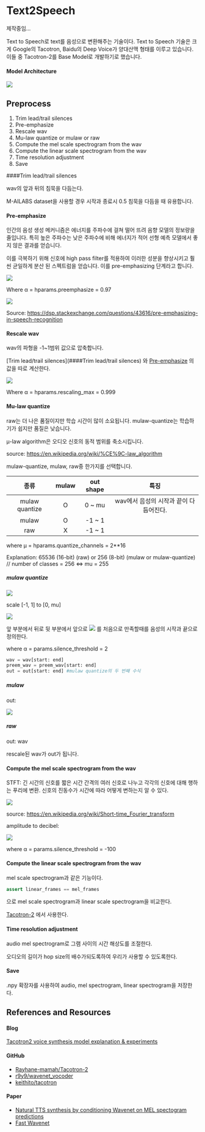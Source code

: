 # Text2Speech

제작중임...

Text to Speech로 text를 음성으로 변환해주는 기술이다. Text to Speech 기술은 크게 Google의 Tacotron, Baidu의 Deep Voice가 양대산맥 형태를 이루고 있습니다. 이들 중 Tacotron-2를 Base Model로 개발하기로 했습니다.



#### Model Architecture

![](https://camo.githubusercontent.com/7bdc61ffb468c3daf1af3b5cef2ccc16c3473cd9/68747470733a2f2f707265766965772e6962622e636f2f625538734c532f5461636f74726f6e5f325f4172636869746563747572652e706e67)



## Preprocess

1. Trim lead/trail silences
2. Pre-emphasize
3. Rescale wav
4. Mu-law quantize or mulaw or raw
5. Compute the mel scale spectrogram from the wav
6. Compute the linear scale spectrogram from the wav
7. Time resolution adjustment
8. Save



####Trim lead/trail silences

wav의 앞과 뒤의 침묵을 다듬는다.

M-AILABS dataset을 사용할 경우 시작과 종료시 0.5 침묵을 다듬을 때 유용합니다.

#### Pre-emphasize

인간의 음성 생성 메커니즘은 에너지를 주파수에 걸쳐 떨어 뜨려 음향 모델의 정보량을 줄입니다. 특히 높은 주파수는 낮은 주파수에 비해 에너지가 적어 선형 예측 모델에서 좋지 않은 결과를 얻습니다.

이를 극복하기 위해 신호에 high pass filter를 적용하여 이러한 성분을 향상시키고 훨씬 균일하게 분산 된 스펙트럼을 얻습니다. 이를 pre-emphasizing 단계라고 합니다.



![](http://latex2png.com/output//latex_a5af090f15e35ca2a460fecf6766b2dd.png)

Where α = hparams.preemphasize = 0.97

![](https://i.stack.imgur.com/UFYmc.png)

Source: https://dsp.stackexchange.com/questions/43616/pre-emphasizing-in-speech-recognition



#### Rescale wav

wav의 파형을 -1~1범위 값으로 압축합니다.

[Trim lead/trail silences](####Trim lead/trail silences) 와 [Pre-emphasize](####Pre-emphasize) 의 값을 따로 계산한다.

![](http://latex2png.com/output//latex_be736ce1b94bb3865bd363dba52e1ca9.png)

Where α = hparams.rescaling_max = 0.999



#### Mu-law quantize

raw는 더 나은 품질이지만 학습 시간이 많이 소요됩니다. mulaw-quantize는 학습하기가 쉽지만 품질은 낮습니다.

μ-law algorithm은 오디오 신호의 동적 범위를 축소시킵니다.

source: https://en.wikipedia.org/wiki/%CE%9C-law_algorithm



mulaw-quantize, mulaw, raw중 한가지를 선택합니다.

|      종류      | mulaw | out shape |                  특징                  |
| :------------: | :---: | :-------: | :------------------------------------: |
| mulaw quantize |   O   |  0 ~ mu   | wav에서 음성의 시작과 끝이 다듬어진다. |
|     mulaw      |   O   |  -1 ~ 1   |                                        |
|      raw       |   X   |  -1 ~ 1   |                                        |



where μ = hparams.quantize_channels = 2**16

Explanation: 65536 (16-bit) (raw) or 256 (8-bit) (mulaw or mulaw-quantize) // number of classes = 256 <=> mu = 255



##### mulaw quantize

![](https://wikimedia.org/api/rest_v1/media/math/render/svg/2df208f7dd18fc678447dbffac60b8ca21eaffba)

scale [-1, 1] to [0, mu]

![](http://latex2png.com/output//latex_1a8dccf27b28ad1482ac164da330ec87.png)



앞 부분에서 뒤로 뒷 부분에서 앞으로 ![](http://latex2png.com/output//latex_e88260e85bf5cd4429f2912fb2863410.png) 를 처음으로 만족할때를 음성의 시작과 끝으로 정의한다.

where α = params.silence_threshold = 2



```python
wav = wav[start: end]
preem_wav = preem_wav[start: end]
out = out[start: end] #mulaw quantize의 두 번째 수식
```



##### mulaw

out:

![](https://wikimedia.org/api/rest_v1/media/math/render/svg/2df208f7dd18fc678447dbffac60b8ca21eaffba)



##### raw

out: wav

rescale된 wav가 out가 됩니다.



#### Compute the mel scale spectrogram from the wav

STFT: 긴 시간의 신호를 짧은 시간 간격의 여러 신호로 나누고 각각의 신호에 대해 행하는 푸리에 변환. 신호의 진동수가 시간에 따라 어떻게 변하는지 알 수 있다.

![](https://wikimedia.org/api/rest_v1/media/math/render/svg/d7573db711f34a739f0ecb5ecbfe42ab03227b70)

source: https://en.wikipedia.org/wiki/Short-time_Fourier_transform



amplitude to decibel:

![](http://latex2png.com/output//latex_0f6462aaf10b074baa6b878cb5413f7c.png)

where α = params.silence_threshold = -100



#### Compute the linear scale spectrogram from the wav

mel scale spectrogram과 같은 기능이다.



```python
assert linear_frames == mel_frames
```

으로 mel scale spectrogram과 linear scale spectrogram을 비교한다.

[Tacotron-2](https://github.com/Rayhane-mamah/Tacotron-2) 에서 사용한다.



#### Time resolution adjustment

audio mel spectrogram로 그램 사이의 시간 해상도를 조절한다.

오디오의 길이가 hop size의 배수가되도록하여 우리가 사용할 수 있도록한다.



#### Save

.npy 확장자를 사용하여 audio, mel spectrogram, linear spectrogram을 저장한다.



## References and Resources

#### Blog
[Tacotron2 voice synthesis model explanation & experiments](https://link.medium.com/ktNTQh6lfU)

#### GitHub

- [Rayhane-mamah/Tacotron-2](https://github.com/Rayhane-mamah/Tacotron-2)
- [r9y9/wavenet_vocoder](https://github.com/r9y9/wavenet_vocoder)
- [keithito/tacotron](https://github.com/keithito/tacotron)

#### Paper

- [Natural TTS synthesis by conditioning Wavenet on MEL spectogram predictions](https://arxiv.org/pdf/1712.05884.pdf)
- [Fast Wavenet](https://arxiv.org/pdf/1611.09482.pdf)
